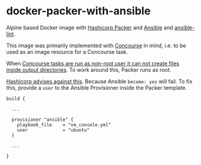 # docker-packer-with-ansible

Alpine based Docker image with [Hashicorp Packer](https://www.packer.io/)
and [Ansible](https://docs.ansible.com/ansible/latest/index.html) and
[ansible-lint](https://github.com/ansible-community/ansible-lint).

This image was primarily implemented with [Concourse](https://concourse-ci.org)
in mind, i.e. to be used as an image resource for a Concourse task.

When [Concourse tasks are run as non-root user it can not create files inside
output directories](https://github.com/concourse/concourse/issues/403).
To work around this, Packer runs as root.

[Hashicorp advises against this](https://www.packer.io/docs/provisioners/ansible#become-yes).
Because Ansible `become: yes` will fail. To fix this, provide a `user` to the
Ansible Provisioner inside the Packer template.

```hcl2
build {

  ...

  provisioner "ansible" {
    playbook_file    = "vm_console.yml"
    user             = "ubuntu"
  }

  ...

}
```
